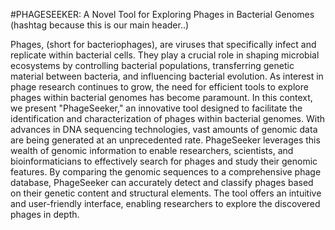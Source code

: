 #PHAGESEEKER: A Novel Tool for Exploring Phages in Bacterial Genomes (hashtag because this is our main header..)

Phages, (short for bacteriophages), are viruses that specifically infect and replicate within bacterial cells. They play a crucial role in shaping microbial ecosystems by controlling bacterial populations, transferring genetic material between bacteria, and influencing bacterial evolution.
As interest in phage research continues to grow, the need for efficient tools to explore phages within bacterial genomes has become paramount.
In this context, we present "PhageSeeker," an innovative tool designed to facilitate the identification and characterization of phages within bacterial genomes. With advances in DNA sequencing technologies, vast amounts of genomic data are being generated at an unprecedented rate.
PhageSeeker leverages this wealth of genomic information to enable researchers, scientists, and bioinformaticians to effectively search for phages and study their genomic features.
By comparing the genomic sequences to a comprehensive phage database, PhageSeeker can accurately detect and classify phages based on their genetic content and structural elements.
The tool offers an intuitive and user-friendly interface, enabling researchers to explore the discovered phages in depth.
